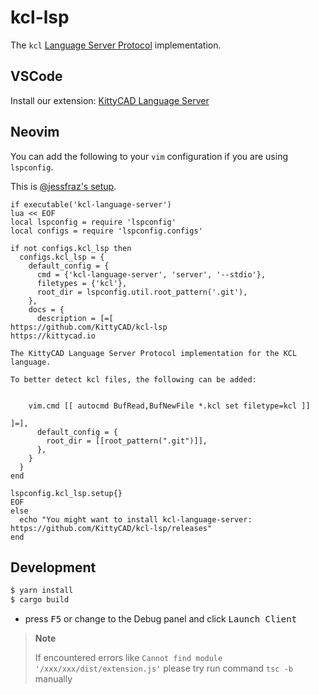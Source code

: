 # kcl-lsp

The `kcl` [Language Server Protocol](https://microsoft.github.io/language-server-protocol)
implementation.

## VSCode

Install our extension: [KittyCAD Language Server](https://marketplace.visualstudio.com/items?itemName=KittyCAD.kcl-language-server)

## Neovim

You can add the following to your `vim` configuration if you are using `lspconfig`.

This is [@jessfraz's
setup](https://github.com/jessfraz/.vim/blob/master/vimrc#L935).

```vim
if executable('kcl-language-server')
lua << EOF
local lspconfig = require 'lspconfig'
local configs = require 'lspconfig.configs'

if not configs.kcl_lsp then
  configs.kcl_lsp = {
    default_config = {
      cmd = {'kcl-language-server', 'server', '--stdio'},
      filetypes = {'kcl'},
      root_dir = lspconfig.util.root_pattern('.git'),
    },
    docs = {
      description = [=[
https://github.com/KittyCAD/kcl-lsp
https://kittycad.io

The KittyCAD Language Server Protocol implementation for the KCL language.

To better detect kcl files, the following can be added:


    vim.cmd [[ autocmd BufRead,BufNewFile *.kcl set filetype=kcl ]]

]=],
      default_config = {
        root_dir = [[root_pattern(".git")]],
      },
    }
  }
end

lspconfig.kcl_lsp.setup{}
EOF
else
  echo "You might want to install kcl-language-server: https://github.com/KittyCAD/kcl-lsp/releases"
end
```

## Development

```bash
$ yarn install
$ cargo build
```

- press <kbd>F5</kbd> or change to the Debug panel and click <kbd>Launch Client</kbd>

> **Note**
>
> If encountered errors like `Cannot find module '/xxx/xxx/dist/extension.js'`
> please try run command `tsc -b` manually
